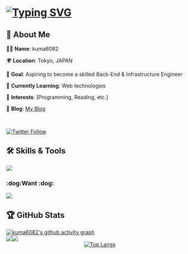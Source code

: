 <h1 align="">
  <a href="https://git.io/typing-svg"><img src="https://readme-typing-svg.demolab.com?font=Fira+Code&size=40&pause=800&center=true&vCenter=true&width=600&height=100&lines=Hello+there+%F0%9F%91%8B;This+is+kuma6082+" alt="Typing SVG" />
  </a>
</h1>


<div align="">

## 🌟 **About Me**

🧑‍💻 **Name**: kuma6082

🌍 **Location**: Tokyo, JAPAN

🎯 **Goal**: Aspiring to become a skilled Back-End & Infrastructure Engineer

🌱 **Currently Learning**: Web technologies

💼 **Interests**: [Programming, Reading, etc.]

📖 **Blog**: [My Blog](https://astro-notion-blog-7kr.pages.dev/)

</div>

<div align="">
  <br />
  
  [![Twitter Follow](https://img.shields.io/twitter/follow/kuma6082?style=social)](https://twitter.com/kuma6082)
</div>


## 🛠️ Skills & Tools

<p align="">
  <a href="https://skillicons.dev">
    <img src="https://skillicons.dev/icons?i=js,ts,react,nextjs,nodejs,rails,ruby,py,php,html,css,postgres,linux,bash,docker,git,pnpm,vscode,vim" />
  </a>
</p>

<h3 align="">:dog:Want :dog:</h3>

<p align="">
  <a href="https://skillicons.dev">
    <img src="https://skillicons.dev/icons?i=go,htmx,terraform,aws,gcp,redis,graphql" />
  </a>
</p>


## 🏆 GitHub Stats

<a href="https://github.com/ashutosh00710/github-readme-activity-graph">
  <img src="https://github-readme-activity-graph.vercel.app/graph?username=kuma6082&bg_color=000000&color=ffffff&line=36BCF7&point=ffffff&area=true&area_color=36BCF7&hide_border=true&custom_title=kuma6082's%20Contribution%20Graph&title_color=36BCF7" alt="kuma6082's github activity graph" />
</a>


<div align="center">
  <div style="display: flex;" >
    <img src="https://github-readme-stats.vercel.app/api?username=kuma6082&show_icons=true&theme=tokyonight&hide_border=true&bg_color=1a1b27&title_color=36BCF7&icon_color=36BCF7&text_color=ffffff&ring_color=36BCF7&card_width=320" />
    <img src="https://streak-stats.demolab.com/?user=DenverCoder1&background=1a1b27&border=ffffff&ring=36BCF7&fire=36BCF7&currStreakNum=36BCF7&currStreakLabel=36BCF7&sideNums=36BCF7&sideLabels=36BCF7&dates=ffffff&excludeDaysLabel=ffffff&card_height=195&card_width=400" />
  </div>
</div>

</div>



<div align="center" >
  <a href="https://github.com/kuma6082/github-readme-stats">
    <img src="https://github-readme-stats.vercel.app/api/top-langs/?username=kuma6082&layout=normal&theme=tokyonight&bg_color=000000&title_color=36BCF7&text_color=ffffff&icon_color=36BCF7&hide_border=true&card_width=400&langs_count=6" alt="Top Langs" />
  </a>
</div>
